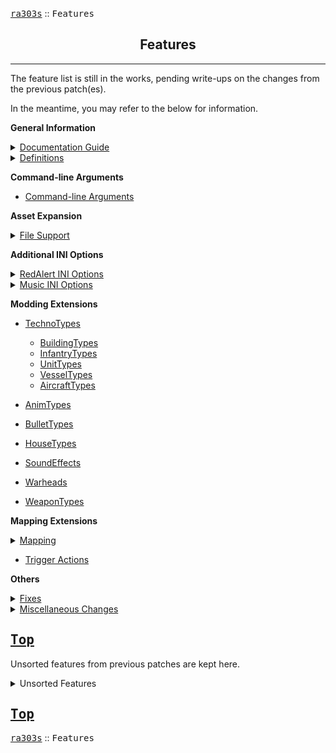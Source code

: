 <a href="../README.md"><kbd>ra303s</kbd></a> :: <kbd><kbd>Features</kbd></kbd><br>
<h2 align="center">Features</h2>

-------

The feature list is still in the works, pending write-ups on the changes from the previous patch(es).

In the meantime, you may refer to the below for information. 

<b>General Information</b>
<details><summary><a href="./dockeys.md">Documentation Guide</a></summary><samp>

 - [Feature Availability](./dockeys.md#feature-availability)
 - [Modification References](./dockeys.md#modification-references) 
</samp></details>

 
<details><summary><a href="./defines.md">Definitions</a></summary><samp>

   - [AircraftTypes](./defines.md#aircrafttypes)
   - [AnimTypes](./defines.md#animtypes)
   - [BuildingTypes](./defines.md#buildingtypes)
   - [BulletTypes](./defines.md#bullettypes)
   - [HouseTypes](./defines.md#housetypes)
   - [HouseColorTypes](./defines.md#housecolortypes)
   - [InfantryTypes](./defines.md#infantrytypes)
   - [MessageColorTypes](./defines.md#messagecolortypes)
   - [MissionTypes](./defines.md#missiontypes)
   - [SoundEffects](./defines.md#soundeffects)
   - [UnitTypes](./defines.md#unittypes)
   - [VesselTypes](./defines.md#vesseltypes)
   - [WarheadTypes](./defines.md#warheadtypes)
   - [WeaponTypes](./defines.md#weapontypes)
</samp></details>


<b>Command-line Arguments</b>
 - [Command-line Arguments](./cmd_arguments.md)


<b>Asset Expansion</b>
<details><summary><a href="./file_support.md">File Support</a></summary><samp>

 - [Supported Mix Files](./file_support.md#supported-mix-files)
 - [The Lost Files](./file_support.md#the-lost-files)
 - [Sneak Preview Movies](./file_support.md#sneak-preview-movies)
</samp></details>


<b>Additional INI Options</b>
<details><summary><a href="./redalert_ini.md">RedAlert INI Options</a></summary><samp>

 - [Custom Resolutions](./redalert_ini.md#custom-resolutions)
 - [No CD](./redalert_ini.md#no-cd) 
 - [Enable Expansions](./redalert_ini.md#enable-expansions) 
 - [Language Support](./redalert_ini.md#language-support) 
 - [Music Listing](./redalert_ini.md#music-listing) 
 - [Map Listing](./redalert_ini.md#map-listing) 
 - [Multiplayer Defaults](./redalert_ini.md#multiplayer-defaults) 
 - [English Intro](./redalert_ini.md#english-intro) 
 - [Video Interlacing](./redalert_ini.md#video-interlacing) 
 - [Sound Overrides](./redalert_ini.md#sound-overrides) 
 - [Visual Overrides](./redalert_ini.md#visual-overrides) 
 - [Hotkeys](./redalert_ini.md#hotkeys) 
</samp></details>


<details><summary><a href="./music_ini.md">Music INI Options</a></summary><samp>

 - [New Music Entries](./music_ini.md#new-music-entries)
</samp></details>


<b>Modding Extensions</b>
 - [TechnoTypes](./technotypes.md)
   - [BuildingTypes](./buildingtypes.md)
   - [InfantryTypes](./infantrytypes.md)
   - [UnitTypes](./unittypes.md)
   - [VesselTypes](./vesseltypes.md)
   - [AircraftTypes](./aircrafttypes.md)

 - [AnimTypes](./animtypes.md)
 - [BulletTypes](./bullettypes.md)
 - [HouseTypes](./housetypes.md)
 - [SoundEffects](./sounds.md)
 - [Warheads](./warheads.md)
 - [WeaponTypes](./weapontypes.md)

 
<b>Mapping Extensions</b>
<details><summary><a href="./mapping.md">Mapping</a></summary><samp>

 - [Supported Theaters](./mapping.md#supported-theaters)
 - [Custom Tutorial Text](./mapping.md#custom-tutorial-text)
 - [Campaign Customization](./mapping.md#campaign-customization)
</samp></details>

<b></b>
 - [Trigger Actions](./trigger_actions.md)
 
 
<b>Others</b>
<details><summary><a href="./fixes.md">Fixes</a></summary><samp>

 - [Crash Fixes](./fixes.md#crash-fixes) 
   - Heap Overflow Crash Fix
   - Fence Crash Fix
   - Score Screen Crash Fix
   - Credits Crash Fix
   - Null Target Crash Fix
   - Off-Map Projectile Crash Fix
   - Explosion without Animination Crash Fix
   - Crash Dump
   
 - [Desync Fixes](./fixes.md#desync-fixes) 
   - OOS Fix
   
 - [Gameplay Corrections](./fixes.md#gameplay-corrections) 
   - Overriding Building Power Supply/Drain
   - Resign Fix
   - <code>{Rules}</code> ► [AI]  ► FixAISendingTanksTopLeft
   - Engineer Q Move Fix
   - Ore Mine Foundation Fix
   - Persistent Chrono Vortex Fix
   - Stuck Infantry from Sold Building Fix
   - Magic Build Fix
   - Infantry Range Exploit Fix
   - No Explosion Fix

 - [Non-Gameplay Corrections](./fixes.md#non-gameplay-corrections) 
   - Disk Space Check
   - Movies2 Load Fix
   - Arazoid Song Fix

 - [Dependency Clean-Up](./fixes.md#dependency-clean-up) 
   - mpgdll.dll Dependency Fix
   
 - [Persistence Fixes](./fixes.md#persistence-fixes) 
   - conquer.eng Deletion Fix
   - Skirmish Settings Persistence Fix
   - LAN Settings Persistence Fix
   
 - [User Experience](./fixes.md#user-experience) 
   - LAN Lobby Lag Fix
   - Green Shadow Fix
   - Building Cameos Load Fix
   - Score Screen Color Fix
   - Song Names Fix
   - No Music Fix
   - Credit Tick Fix
</samp></details>

<details><summary><a href="./other_changes.md">Miscellaneous Changes</a></summary><samp>

 - [Visual Changes](./other_changes.md#visual-changes)
   - Longer Message Persistence
   - Localization String Changes
   - Custom Missions Menu
   

 - [Gamemode Changes](./other_changes.md#gamemode-changes)
   - Capture the Flag
   - Enable Greece, Spain and Turkey in Multiplayer
   - <code>{Rules}</code> ► [Aftermath] ► AftermathFastBuildSpeed
   - <code>{Rules}</code> ► [AI] ► RemoveAITechupCheck
   - <code>{Rules}</code> ► [AI] ► FixAIParanoid
   - <code>{Rules}</code> ► [AI] ► FixAIAlly
   - <code>{Rules}</code> ► [AI] ► ComputerParanoidForceDisabledSkirmish
   - <code>{Rules}</code> ► [General] ► FixFormationSpeed
   - <code>{Rules}</code> ► [General] ► ParabombsInMultiplayer
   - <code>{Rules}</code> ► [General] ► EvacInMP
   - Include Maps from Expansions
   - Allied Victory with AI


 - [QoL Changes](./other_changes.md#qol-changes)
   - Save, Load, Delete Skirmish Games
   - Difficulty Affecting Gamespeed
   - Sidebar Scroll
   - Map Radar Zoom
   - Save Game Names
   - No Icon Cameos
</samp></details>


<a href="#features"><kbd>Top</kbd></a><br>
-------

Unsorted features from previous patches are kept here.

<details><summary>Unsorted Features</a></summary><samp>

31.  The game will now tell you if you're hosting Aftermath or not when you have the aftermath
     expansion enabled. If someone without Aftermath joins your online Aftermath game (effectively
     changing your game into a non-Aftermath game) text will appear making it clear Aftermath is
     turned "off". This doesn't apply to joining games, as the needed info is only send once the
     game is started by the host, sadly..

61.  The game now is forced to run under single CPU affinity set, this is to prevent freezing and
     random crashes on certain CPUs.

62.  Fixed movies and audio lag on certain processors when single CPU affinity is enabled.

63.  Fixed ToInherit= map keyword, this keyword will no longer be read in non-single player games.



74.  Fixed the automatic sonar pulse (submarine decloak) when a team doesn't have any non-submarines
     left. This logic was applied to singleplayer too which broke a few missions and added weird
     behavior on some. The logic is now multiplayer only. (Thanks to Arda.dll.inj by AlexB for
     showing me where to patch this)



82.  Added a fix for the cnc-ddraw bug where the mouse randomly disappears.

106. The game has been patched so the single player score screen will decide whether a house is
     Soviet or Allies by checking what country the house plays as, instead of by the house
     itself. The game needs to decide this to calculate buildings destroyed and casualties for a
     side. With the added ability to change what country a house plays at (say USSR can play as
     France) this is needed.

107. When playing as a country higher than the internal number of 9 (e.g. plying as "Special") the
     game would crash because sidebar graphics couldn't be loaded. The Allies sidebar is loaded
     now. This affects the following countries: Neutral, Special and Multi1-8. Note that these
     "countries" are different from houses. In multiplayer your house is either multi1 to multi8 and
     the country you play as is USSR, Greece etc.

108. The GNRL unit (Volkov for Soviets, Stavros for Allies) had Stavros' voice when playing as
     Ukraine. For no clear reason. He has the generic Soviet voice now, like he has when playing as
     USSR or BadGuy.


119. Added code by hifi to make the in-game "Internet" button launch the CnCNet.org site. You can
     disable this by adding "EnableWOL=yes" under the "[Options]" section in REDALERT.INI, it will
     then run the normal 3.03 code for Westwood Online.

120. Fixed an issue where the sidebar will very rarely show multiple units being built at the same
     completion stage in the sidebar while only one unit was being built. NOTE that there still
     might be at least one other glitched sidebar bug out there. Bug reported and reproduced in a
     savegame by Ehy.


122. Added support for a DOS interface mod. This will make the interface look like the DOS one, the
     sidebar, cameo icons, radar graphics and tabs all look like they do in the DOS version of the
     game. The game's menu hasn't been changed though. The REDALERT.INI option UseDOSInterfaceMod=
     (yes/no) under the [Options] section controls loading DOSINTERFACEMOD.MIX, which contain the
     graphics.

     There's another keyword under the same section of the INI file; ColorRemapSidebarIcons=
     (yes/no) to make the DOS interface cameo icons use the remap color of the color the player is
     playing as to change the color of parts of the cameo icon that would normally be yellow.



127. Added a code change that should fix the rare crash when building a Radar Dome.

128. Lowered the time out wait period for online games to 30 seconds both at the start of the game
     and midway through the game. The old wait period for the start of the game was 120 seconds and
     the old wait period for midway through the game was 180 seconds.

129. Made clicking the "Serial/Modem" button (to open the menu for modem games) do nothing, as the
     modem menus weren't adjusted for the high resolution patch. This made them appear incorrectly
     on higher resolutions. The button has been disabled as no one uses modem anymore.

130. Some audio related error message message boxes had "Command & Conquer" as their title. This has
     been fixed and their title is now "Red Alert", like the other error messsage boxes.

131. When selecting an ore patch in the radar minimap with an Ore Truck selected the cursor would
     turn into a "Can't move there" cursor instead of an "Attack" cursor. This has been fixed.



135. Added a minor change so aircrafts will only show the amount of maximum ammo they can carry
     instead of always showing 5. For example the MIG has a max ammo count of 3 but would always
     show 5 pips. Fix taken from Arda by AlexB.

136. Fixed selling vehicles on Service depot so you can sell them without having them first be
     repaired by the Service Depot.


138. Added new IsCoopMode= option to the [Basic] section of a map, this enabled some single player
     logic like single player AI logic and allows you to make coop maps with working AI
     production/teamtypes/auto-create/triggers etc and working win/lose triggers. Additional
     documentation forthcoming.

139. Added the option ForceSingleCPU=(Yes/No) to the [Options] section of REDALERT.INI. This forces
     single CPU affinity like cnc-ddraw does. This might be needed if you experience crashes or
     freezes.

140. You can now configure the gem and ore values for Ore Truck dumping for AI players and at
     various difficulty settings. This overwrites the GemValue= and OreValue= RULES.INI
     settings. The new added keywords are:

     ```ini
     [AI]
     ; Easy/Normal/Hard here refers to the handicap set on
     ; the AI player, handicap 'easy' makes thing easier for
     ; the AI player and he is harder to beat than with 'hard'
     ; handicap
     EasyAIGoldValue=300
     EasyAIGemValue=350
     NormalAIGoldValue=200
     NormalAIGemValue=250
     HardAIGoldValue=50
     HardAIGemValue=150
     ```

     If a keyword is missing -1 is used as value. If -1 is used as value the game uses the RULES.INI
     GemValue= setting for gems and OreValue= for ore. These keywords work in anything that
     functions as a RULES.INI kind of file, e.g. map files. So you can use these values in a map
     mod.

141. Added ReenableAITechUpCheck=(Yes/No) under the [AI] section of files that act like RULES.INI
     files (e.g. RULES.INI, AFTMATH.INI and map files). This re-enables the check the game does
     before allowing the AI to build a Radar Dome. This option has been added as this patch breaks
     some special (coop) maps which rely on this logic.

142. Added fixes for two naval exploits: repairing on the move and repairing on enemy naval
     yards. These fixes are applied by default in single player and skirmish and during spawner
     games. (Fix taken from AlexB's Arda, many thanks for also explaining the fix)

143. Messages typed by yourself ingame are now displayed just like messages from other players.
    
147.	It's now possible to use BuildingTypes in TeamTypes/taskforces. So you can for example now have buildings paradropped in.
</samp></details>


<a href="#features"><kbd>Top</kbd></a><br>
------
<a href="../README.md"><kbd>ra303s</kbd></a> :: <kbd><kbd>Features</kbd></kbd><br>
